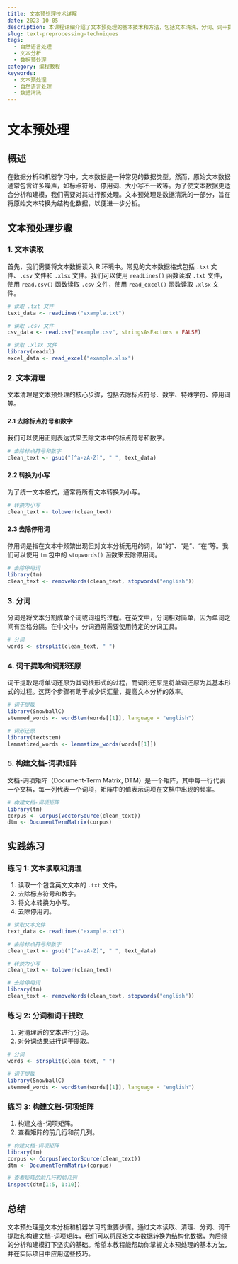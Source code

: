 ```yaml
---
title: 文本预处理技术详解
date: 2023-10-05
description: 本课程详细介绍了文本预处理的基本技术和方法，包括文本清洗、分词、词干提取和停用词移除等，帮助学习者掌握自然语言处理中的关键步骤。
slug: text-preprocessing-techniques
tags:
  - 自然语言处理
  - 文本分析
  - 数据预处理
category: 编程教程
keywords:
  - 文本预处理
  - 自然语言处理
  - 数据清洗
---
```


# 文本预处理

## 概述

在数据分析和机器学习中，文本数据是一种常见的数据类型。然而，原始文本数据通常包含许多噪声，如标点符号、停用词、大小写不一致等。为了使文本数据更适合分析和建模，我们需要对其进行预处理。文本预处理是数据清洗的一部分，旨在将原始文本转换为结构化数据，以便进一步分析。

## 文本预处理步骤

### 1. 文本读取

首先，我们需要将文本数据读入 R 环境中。常见的文本数据格式包括 `.txt` 文件、`.csv` 文件和 `.xlsx` 文件。我们可以使用 `readLines()` 函数读取 `.txt` 文件，使用 `read.csv()` 函数读取 `.csv` 文件，使用 `read_excel()` 函数读取 `.xlsx` 文件。

```r
# 读取 .txt 文件
text_data <- readLines("example.txt")

# 读取 .csv 文件
csv_data <- read.csv("example.csv", stringsAsFactors = FALSE)

# 读取 .xlsx 文件
library(readxl)
excel_data <- read_excel("example.xlsx")
```

### 2. 文本清理

文本清理是文本预处理的核心步骤，包括去除标点符号、数字、特殊字符、停用词等。

#### 2.1 去除标点符号和数字

我们可以使用正则表达式来去除文本中的标点符号和数字。

```r
# 去除标点符号和数字
clean_text <- gsub("[^a-zA-Z]", " ", text_data)
```

#### 2.2 转换为小写

为了统一文本格式，通常将所有文本转换为小写。

```r
# 转换为小写
clean_text <- tolower(clean_text)
```

#### 2.3 去除停用词

停用词是指在文本中频繁出现但对文本分析无用的词，如“的”、“是”、“在”等。我们可以使用 `tm` 包中的 `stopwords()` 函数来去除停用词。

```r
# 去除停用词
library(tm)
clean_text <- removeWords(clean_text, stopwords("english"))
```

### 3. 分词

分词是将文本分割成单个词或词组的过程。在英文中，分词相对简单，因为单词之间有空格分隔。在中文中，分词通常需要使用特定的分词工具。

```r
# 分词
words <- strsplit(clean_text, " ")
```

### 4. 词干提取和词形还原

词干提取是将单词还原为其词根形式的过程，而词形还原是将单词还原为其基本形式的过程。这两个步骤有助于减少词汇量，提高文本分析的效率。

```r
# 词干提取
library(SnowballC)
stemmed_words <- wordStem(words[[1]], language = "english")

# 词形还原
library(textstem)
lemmatized_words <- lemmatize_words(words[[1]])
```

### 5. 构建文档-词项矩阵

文档-词项矩阵（Document-Term Matrix, DTM）是一个矩阵，其中每一行代表一个文档，每一列代表一个词项，矩阵中的值表示词项在文档中出现的频率。

```r
# 构建文档-词项矩阵
library(tm)
corpus <- Corpus(VectorSource(clean_text))
dtm <- DocumentTermMatrix(corpus)
```

## 实践练习

### 练习 1: 文本读取和清理

1. 读取一个包含英文文本的 `.txt` 文件。
2. 去除标点符号和数字。
3. 将文本转换为小写。
4. 去除停用词。

```r
# 读取文本文件
text_data <- readLines("example.txt")

# 去除标点符号和数字
clean_text <- gsub("[^a-zA-Z]", " ", text_data)

# 转换为小写
clean_text <- tolower(clean_text)

# 去除停用词
library(tm)
clean_text <- removeWords(clean_text, stopwords("english"))
```

### 练习 2: 分词和词干提取

1. 对清理后的文本进行分词。
2. 对分词结果进行词干提取。

```r
# 分词
words <- strsplit(clean_text, " ")

# 词干提取
library(SnowballC)
stemmed_words <- wordStem(words[[1]], language = "english")
```

### 练习 3: 构建文档-词项矩阵

1. 构建文档-词项矩阵。
2. 查看矩阵的前几行和前几列。

```r
# 构建文档-词项矩阵
library(tm)
corpus <- Corpus(VectorSource(clean_text))
dtm <- DocumentTermMatrix(corpus)

# 查看矩阵的前几行和前几列
inspect(dtm[1:5, 1:10])
```

## 总结

文本预处理是文本分析和机器学习的重要步骤。通过文本读取、清理、分词、词干提取和构建文档-词项矩阵，我们可以将原始文本数据转换为结构化数据，为后续的分析和建模打下坚实的基础。希望本教程能帮助你掌握文本预处理的基本方法，并在实际项目中应用这些技巧。